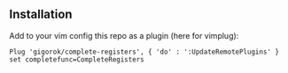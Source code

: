 ## Installation
Add to your vim config this repo as a plugin (here for vimplug):

```
Plug 'gigorok/complete-registers', { 'do' : ':UpdateRemotePlugins' }
set completefunc=CompleteRegisters
```
